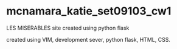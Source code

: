 # mcnamara_katie_set09103_cw1

LES MISERABLES site created using python flask 

created using VIM, development sever, python flask, HTML, CSS. 
